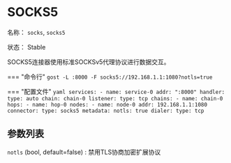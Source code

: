 # SOCKS5

名称： `socks`, `socks5`

状态： Stable

SOCKS5连接器使用标准SOCKSv5代理协议进行数据交互。

=== "命令行"
    ```
	gost -L :8000 -F socks5://192.168.1.1:1080?notls=true
	```

=== "配置文件"
    ```yaml
	services:
	- name: service-0
	  addr: ":8000"
	  handler:
		type: auto
		chain: chain-0
	  listener:
		type: tcp
	chains:
	- name: chain-0
	  hops:
	  - name: hop-0
		nodes:
		- name: node-0
		  addr: 192.168.1.1:1080
		  connector:
			type: socks5
			metadata:
			  notls: true
		  dialer:
			type: tcp
	```

## 参数列表

`notls` (bool, default=false)
:    禁用TLS协商加密扩展协议
